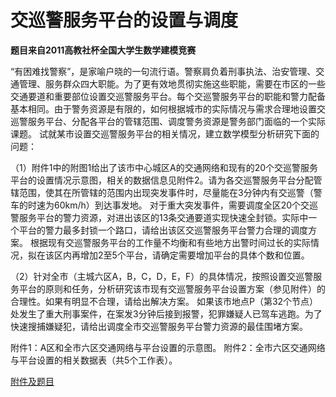 # **交巡警服务平台的设置与调度**
**题目来自2011高教社杯全国大学生数学建模竞赛**

“有困难找警察”，是家喻户晓的一句流行语。警察肩负着刑事执法、治安管理、交通管理、服务群众四大职能。为了更有效地贯彻实施这些职能，需要在市区的一些交通要道和重要部位设置交巡警服务平台。每个交巡警服务平台的职能和警力配备基本相同。由于警务资源是有限的，如何根据城市的实际情况与需求合理地设置交巡警服务平台、分配各平台的管辖范围、调度警务资源是警务部门面临的一个实际课题。
试就某市设置交巡警服务平台的相关情况，建立数学模型分析研究下面的问题：

（1）附件1中的附图1给出了该市中心城区A的交通网络和现有的20个交巡警服务平台的设置情况示意图，相关的数据信息见附件2。请为各交巡警服务平台分配管辖范围，使其在所管辖的范围内出现突发事件时，尽量能在3分钟内有交巡警（警车的时速为60km/h）到达事发地。
对于重大突发事件，需要调度全区20个交巡警服务平台的警力资源，对进出该区的13条交通要道实现快速全封锁。实际中一个平台的警力最多封锁一个路口，请给出该区交巡警服务平台警力合理的调度方案。
根据现有交巡警服务平台的工作量不均衡和有些地方出警时间过长的实际情况，拟在该区内再增加2至5个平台，请确定需要增加平台的具体个数和位置。

（2）针对全市（主城六区A，B，C，D，E，F）的具体情况，按照设置交巡警服务平台的原则和任务，分析研究该市现有交巡警服务平台设置方案（参见附件）的合理性。如果有明显不合理，请给出解决方案。
如果该市地点P（第32个节点）处发生了重大刑事案件，在案发3分钟后接到报警，犯罪嫌疑人已驾车逃跑。为了快速搜捕嫌疑犯，请给出调度全市交巡警服务平台警力资源的最佳围堵方案。
	
附件1：A区和全市六区交通网络与平台设置的示意图。
附件2：全市六区交通网络与平台设置的相关数据表（共5个工作表）。


[附件及题目](http://www.mcm.edu.cn/html_cn/node/a1ffc4c5587c8a6f96eacefb8dbcc34e.html)
